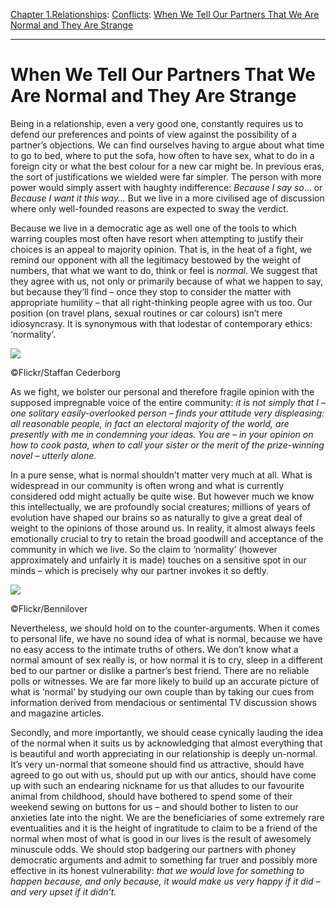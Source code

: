[Chapter 1.Relationships](https://www.theschooloflife.com/thebookoflife/category/relationships/): [Conflicts](https://www.theschooloflife.com/thebookoflife/category/relationships/conflicts/): [When We Tell Our Partners That We Are Normal and They Are Strange](https://www.theschooloflife.com/thebookoflife/when-we-tell-our-partners-that-we-are-normal-and-they-are-strange/)

* * *

# When We Tell Our Partners That We Are Normal and They Are Strange

Being in a relationship, even a very good one, constantly requires us to defend our preferences and points of view against the possibility of a partner’s objections. We can find ourselves having to argue about what time to go to bed, where to put the sofa, how often to have sex, what to do in a foreign city or what the best colour for a new car might be. In previous eras, the sort of justifications we wielded were far simpler. The person with more power would simply assert with haughty indifference: _Because I say so_… or _Because I want it this way…_ But we live in a more civilised age of discussion where only well-founded reasons are expected to sway the verdict.

Because we live in a democratic age as well one of the tools to which warring couples most often have resort when attempting to justify their choices is an appeal to majority opinion. That is, in the heat of a fight, we remind our opponent with all the legitimacy bestowed by the weight of numbers, that what we want to do, think or feel is _normal_. We suggest that they agree with us, not only or primarily because of what we happen to say, but because they’ll find – once they stop to consider the matter with appropriate humility – that all right-thinking people agree with us too. Our position (on travel plans, sexual routines or car colours) isn’t mere idiosyncrasy. It is synonymous with that lodestar of contemporary ethics: ‘normality’.

 ![](https://www.theschooloflife.com/thebookoflife/wp-content/uploads/2018/09/28305186829_909d728191_z.jpg)

©Flickr/Staffan Cederborg

As we fight, we bolster our personal and therefore fragile opinion with the supposed impregnable voice of the entire community: _it is not simply that I – one solitary easily-overlooked person – finds your attitude very displeasing: all reasonable people, in fact an electoral majority of the world, are presently with me in condemning your ideas. You are – in your opinion on how to cook pasta, when to call your sister or the merit of the prize-winning novel – utterly alone._

In a pure sense, what is normal shouldn’t matter very much at all. What is widespread in our community is often wrong and what is currently considered odd might actually be quite wise. But however much we know this intellectually, we are profoundly social creatures; millions of years of evolution have shaped our brains so as naturally to give a great deal of weight to the opinions of those around us. In reality, it almost always feels emotionally crucial to try to retain the broad goodwill and acceptance of the community in which we live. So the claim to ‘normality’ (however approximately and unfairly it is made) touches on a sensitive spot in our minds – which is precisely why our partner invokes it so deftly.

 ![](https://www.theschooloflife.com/thebookoflife/wp-content/uploads/2018/09/31875199024_6a22011019_z.jpg)

©Flickr/Bennilover

Nevertheless, we should hold on to the counter-arguments. When it comes to personal life, we have no sound idea of what is normal, because we have no easy access to the intimate truths of others. We don’t know what a normal amount of sex really is, or how normal it is to cry, sleep in a different bed to our partner or dislike a partner’s best friend. There are no reliable polls or witnesses. We are far more likely to build up an accurate picture of what is ‘normal’ by studying our own couple than by taking our cues from information derived from mendacious or sentimental TV discussion shows and magazine articles.

Secondly, and more importantly, we should cease cynically lauding the idea of the normal when it suits us by acknowledging that almost everything that is beautiful and worth appreciating in our relationship is deeply un-normal. It’s very un-normal that someone should find us attractive, should have agreed to go out with us, should put up with our antics, should have come up with such an endearing nickname for us that alludes to our favourite animal from childhood, should have bothered to spend some of their weekend sewing on buttons for us – and should bother to listen to our anxieties late into the night. We are the beneficiaries of some extremely rare eventualities and it is the height of ingratitude to claim to be a friend of the normal when most of what is good in our lives is the result of awesomely minuscule odds. We should stop badgering our partners with phoney democratic arguments and admit to something far truer and possibly more effective in its honest vulnerability: _that we would love for something to happen because, and only because, it would make us very happy if it did – and very upset if it didn’t._
